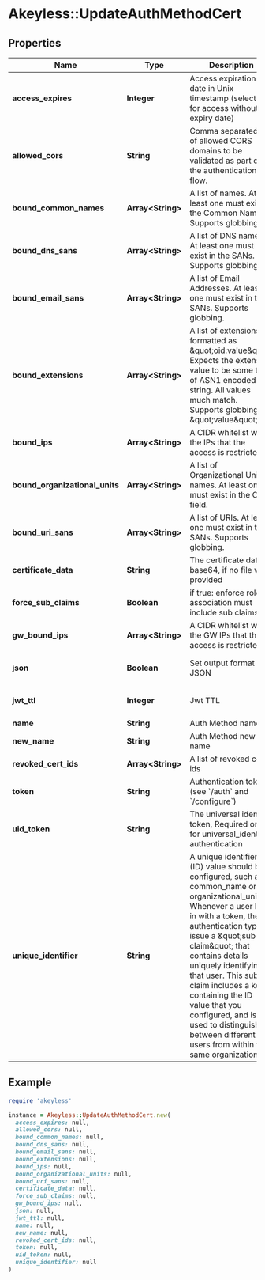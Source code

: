# Akeyless::UpdateAuthMethodCert

## Properties

| Name | Type | Description | Notes |
| ---- | ---- | ----------- | ----- |
| **access_expires** | **Integer** | Access expiration date in Unix timestamp (select 0 for access without expiry date) | [optional][default to 0] |
| **allowed_cors** | **String** | Comma separated list of allowed CORS domains to be validated as part of the authentication flow. | [optional] |
| **bound_common_names** | **Array&lt;String&gt;** | A list of names. At least one must exist in the Common Name. Supports globbing. | [optional] |
| **bound_dns_sans** | **Array&lt;String&gt;** | A list of DNS names. At least one must exist in the SANs. Supports globbing. | [optional] |
| **bound_email_sans** | **Array&lt;String&gt;** | A list of Email Addresses. At least one must exist in the SANs. Supports globbing. | [optional] |
| **bound_extensions** | **Array&lt;String&gt;** | A list of extensions formatted as \&quot;oid:value\&quot;. Expects the extension value to be some type of ASN1 encoded string. All values much match. Supports globbing on \&quot;value\&quot;. | [optional] |
| **bound_ips** | **Array&lt;String&gt;** | A CIDR whitelist with the IPs that the access is restricted to | [optional] |
| **bound_organizational_units** | **Array&lt;String&gt;** | A list of Organizational Units names. At least one must exist in the OU field. | [optional] |
| **bound_uri_sans** | **Array&lt;String&gt;** | A list of URIs. At least one must exist in the SANs. Supports globbing. | [optional] |
| **certificate_data** | **String** | The certificate data in base64, if no file was provided | [optional] |
| **force_sub_claims** | **Boolean** | if true: enforce role-association must include sub claims | [optional] |
| **gw_bound_ips** | **Array&lt;String&gt;** | A CIDR whitelist with the GW IPs that the access is restricted to | [optional] |
| **json** | **Boolean** | Set output format to JSON | [optional][default to false] |
| **jwt_ttl** | **Integer** | Jwt TTL | [optional][default to 0] |
| **name** | **String** | Auth Method name |  |
| **new_name** | **String** | Auth Method new name | [optional] |
| **revoked_cert_ids** | **Array&lt;String&gt;** | A list of revoked cert ids | [optional] |
| **token** | **String** | Authentication token (see &#x60;/auth&#x60; and &#x60;/configure&#x60;) | [optional] |
| **uid_token** | **String** | The universal identity token, Required only for universal_identity authentication | [optional] |
| **unique_identifier** | **String** | A unique identifier (ID) value should be configured, such as common_name or organizational_unit Whenever a user logs in with a token, these authentication types issue a \&quot;sub claim\&quot; that contains details uniquely identifying that user. This sub claim includes a key containing the ID value that you configured, and is used to distinguish between different users from within the same organization. |  |

## Example

```ruby
require 'akeyless'

instance = Akeyless::UpdateAuthMethodCert.new(
  access_expires: null,
  allowed_cors: null,
  bound_common_names: null,
  bound_dns_sans: null,
  bound_email_sans: null,
  bound_extensions: null,
  bound_ips: null,
  bound_organizational_units: null,
  bound_uri_sans: null,
  certificate_data: null,
  force_sub_claims: null,
  gw_bound_ips: null,
  json: null,
  jwt_ttl: null,
  name: null,
  new_name: null,
  revoked_cert_ids: null,
  token: null,
  uid_token: null,
  unique_identifier: null
)
```

